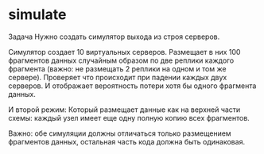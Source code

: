 # simulate
Задача
Нужно создать симулятор выхода из строя серверов.

Симулятор создает 10 виртуальных серверов. Размещает в них 100 фрагментов данных случайным образом по две реплики каждого фрагмента (важно: не размещать 2 реплики на одном и том же сервере). Проверяет что происходит при падении каждых двух серверов. И отображает вероятность потери хотя бы одного фрагмента данных.

И второй режим:
Который размещает данные как на верхней части схемы: каждый узел имеет еще одну полную копию всех фрагментов.

Важно: обе симуляции должны отличаться только размещением фрагментов данных, остальная часть кода должна быть одинаковая.

